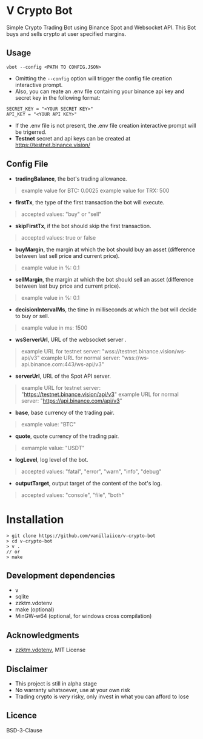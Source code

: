 # V Crypto Bot

Simple Crypto Trading Bot using Binance Spot and Websocket API.
This Bot buys and sells crypto at user specified margins.

## Usage

```
vbot --config <PATH TO CONFIG.JSON>
```

- Omitting the ```--config``` option will trigger the config file creation interactive prompt.
- Also, you can reate an .env file containing your binance api key and secret key in the following format:

```
SECRET_KEY = "<YOUR SECRET KEY>"
API_KEY = "<YOUR API KEY>"
```

- If the .env file is not present, the .env file creation interactive prompt will be trigerred.
- **Testnet** secret and api keys can be created at https://testnet.binance.vision/

## Config File

- **tradingBalance**, the bot's trading allowance.
> example value for BTC: 0.0025 
> example value for TRX: 500

- **firstTx**, the type of the first transaction the bot will execute.
> accepted values: "buy" or "sell"

- **skipFirstTx**, if the bot should skip the first transaction.
> accepted values: true or false

- **buyMargin**, the margin at which the bot should buy an asset (difference between last sell price and current price).
> example value in %: 0.1

- **sellMargin**, the margin at which the bot should sell an asset (difference between last buy price and current price).
> example value in %: 0.1

- **decisionIntervalMs**, the time in milliseconds at which the bot will decide to buy or sell.
> example value in ms: 1500

- **wsServerUrl**, URL of the websocket server .
> example URL for testnet server: "wss://testnet.binance.vision/ws-api/v3"
> example URL for normal server: "wss://ws-api.binance.com:443/ws-api/v3"

- **serverUrl**, URL of the Spot API server.
> example URL for testnet server: "https://testnet.binance.vision/api/v3"
> example URL for normal server: "https://api.binance.com/api/v3"

- **base**, base currency of the trading pair.
> example value: "BTC"

- **quote**, quote currency of the trading pair.
> exmample value: "USDT"

- **logLevel**, log level of the bot.
> accepted values: "fatal", "error", "warn", "info", "debug"

- **outputTarget**, output target of the content of the bot's log.
> accepted values: "console", "file", "both"

# Installation

```
> git clone https://github.com/vanillaiice/v-crypto-bot
> cd v-crypto-bot
> v .
// or
> make
```

## Development dependencies

- v
- sqlite
- zzktm.vdotenv
- make (optional)
- MinGW-w64 (optional, for windows cross compilation)

## Acknowledgments

- [zzktm.vdotenv](https://github.com/zztkm/vdotenv), MIT License

## Disclaimer

- This project is still in alpha stage
- No warranty whatsoever, use at your own risk
- Trading crypto is *very* risky, only invest in what you can afford to lose

## Licence

BSD-3-Clause
